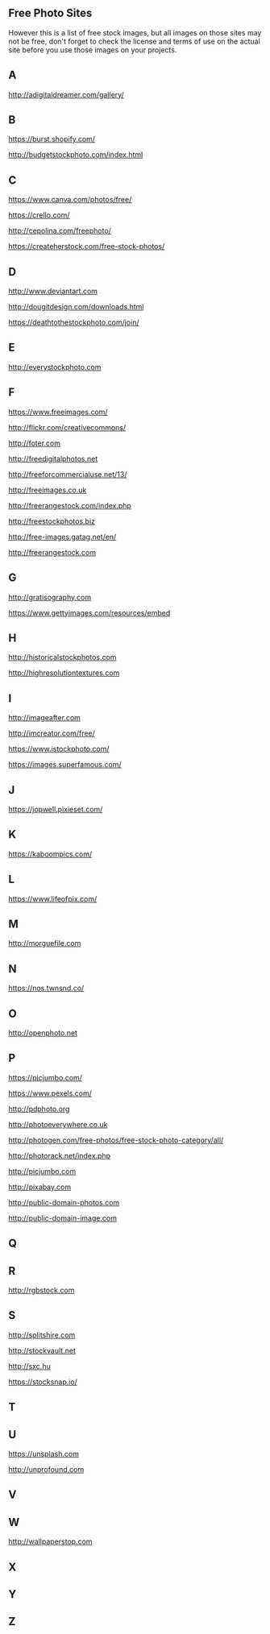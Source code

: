 
Free Photo Sites
-
However this is a list of free stock images, but all images on those sites may not be free, don't forget to check the license and terms of use on the actual site before you use those images on your projects.

A
-

http://adigitaldreamer.com/gallery/

B
-
https://burst.shopify.com/

http://budgetstockphoto.com/index.html 

C
-
https://www.canva.com/photos/free/

https://crello.com/

http://cepolina.com/freephoto/

https://createherstock.com/free-stock-photos/

D
-
http://www.deviantart.com

http://dougitdesign.com/downloads.html 

https://deathtothestockphoto.com/join/

E
-
http://everystockphoto.com

F
-

https://www.freeimages.com/

http://flickr.com/creativecommons/ 

http://foter.com

http://freedigitalphotos.net

http://freeforcommercialuse.net/13/

http://freeimages.co.uk 

http://freerangestock.com/index.php

http://freestockphotos.biz

http://free-images.gatag.net/en/

http://freerangestock.com

G
-
http://gratisography.com

https://www.gettyimages.com/resources/embed

H
-
http://historicalstockphotos.com 

http://highresolutiontextures.com

I
-
http://imageafter.com

http://imcreator.com/free/

https://www.istockphoto.com/

https://images.superfamous.com/

J
-
https://jopwell.pixieset.com/

K
-
https://kaboompics.com/

L
-
https://www.lifeofpix.com/

M
-
http://morguefile.com

N
-
https://nos.twnsnd.co/

O
-
http://openphoto.net

P
-

https://picjumbo.com/

https://www.pexels.com/

http://pdphoto.org

http://photoeverywhere.co.uk

http://photogen.com/free-photos/free-stock-photo-category/all/

http://photorack.net/index.php 

http://picjumbo.com

http://pixabay.com

http://public-domain-photos.com

http://public-domain-image.com 

Q
-

R
-
http://rgbstock.com

S
-
http://splitshire.com

http://stockvault.net

http://sxc.hu

https://stocksnap.io/

T
-

U
-
https://unsplash.com

http://unprofound.com

V
-

W
-
http://wallpaperstop.com

X
-

Y
-

Z
-

